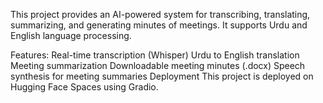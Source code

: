 
This project provides an AI-powered system for transcribing, translating, summarizing, and generating minutes of meetings. It supports Urdu and English language processing.

Features:
Real-time transcription (Whisper)
Urdu to English translation
Meeting summarization
Downloadable meeting minutes (.docx)
Speech synthesis for meeting summaries
Deployment
This project is deployed on Hugging Face Spaces using Gradio.
